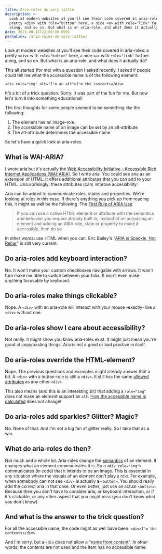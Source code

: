 ```yaml
---
title: Aria-roles do very little
description: >-
  Look at modern websites at you'll see their code covered in aria-roles: a
  pretty <div> with role="button" here, a nice <a> with role="link" further
  along, and so on. But what is an aria-role, and what does it actually do?
date: 2023-09-11T22:00:00.000Z
permalink: /aria-roles-do-very-little/
---
```


Look at modern websites at you'll see their code covered in aria-roles: a pretty `<div>` with `role="button"` here, a nice `<a>` with `role="link"` further along, and so on. But what is an aria-role, and what does it actually do?

This all started (for me) with a question I asked recently. I asked if people could tell me what the accessible name is of the following element:

`<div role="img" alt="I'm an alt">I'm the contents</div>`

It's a bit of a trick question. Sorry. It was part of the fun for me. But now let's turn it into something educational!

The first thoughts for some people seemed to be something like the following:

1. The element has an image-role.
2. The accessible name of an image can be set by an alt-attribute
3. The alt-attribute determines the accessible name

So let's have a quick look at aria-roles.

## What is WAI-ARIA?

I wrote aria but it's actually the [Web Accessibility Initiative - Accessible Rich Internet Applications (WAI-ARIA)](https://www.w3.org/TR/wai-aria-1.2/). So I write aria.
You could see aria as an extension of HTML. It offers additional attributes that you can add to your HTML. Unsurprisingly: these attributes (can) improve accessibility!

Aria can be added to communicate roles, states and properties. We're looking at roles in this case. If there's anything you pick up from reading this, it might as well be the following. The [First Rule of ARIA Use](https://www.w3.org/TR/using-aria/#firstrule):

> If you can use a native HTML element or attribute with the semantics and behavior you require already built in, instead of re-purposing an element and adding an ARIA role, state or property to make it accessible, then do so.

In other words: use HTML when you can. Eric Bailey's "[ARIA is Spackle, Not Rebar](https://css-tricks.com/aria-spackle-not-rebar/)" is still very current.

## Do aria-roles add keyboard interaction?

No. It won't make your custom checkboxes navigable with arrows. It won't turn make me able to switch between your tabs. It won't even make anything focusable by keyboard.

## Do aria-roles make things clickable?

Nope. A `<div>` with an aria-role will interact with your mouse -exactly- like a `<div>` without one.

## Do aria-roles show I care about accessibility?

Not really. It might show you know aria-roles exist. It might just mean you're good at copy/pasting things. Aria is not a good or bad practive in itself.

## Do aria-roles override the HTML-element?

Nope. The previous questions and examples might already answer that a bit. A `<div>` with a button-role is still a `<div>`.  It still has the same [allowed attributes](https://html.spec.whatwg.org/multipage/grouping-content.html#the-div-element) as any other `<div>`.

This also means (and this is an interesting bit) that adding a `role="img"` does not make an element support an `alt`.  [How the accessible name is calculated](https://www.erikkroes.nl/blog/anchor-link/#how-is-the-accessible-name-calculated) does not change!

## Do aria-roles add sparkles? Glitter? Magic?

No. None of that. And I'm not a big fan of glitter really. So I take that as a win.

## What do aria-roles do then?

Not much and a whole lot. Aria-roles change the [semantics](https://www.erikkroes.nl/blog/semantics-what-does-it-mean/) of an element. It changes what an element communicates it is.
So a `<div role="img">` communicates (in code) that it intends to be an image. This is essential in any situation where the visuals of an element don't play a role. For example, when somebody can not see `<div>` is actually a `<button>`. You should really add the correct aria in that case. Or even better, just use an actual `<button>`. Because then you don't have to consider aria, or keyboard interaction, or if it's clickable, or any other aspect that you might miss (you don't know what you don't know).

## And what is the answer to the trick question?

For all the accessible name, the code might as well have been:
`<div>I'm the contents</div>`

And I'm sorry, but a `<div` does not allow a "[name from content](https://www.w3.org/TR/accname-1.2/#step2F)". In other words: the contents are not used and the item has no accessible name.
